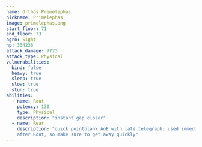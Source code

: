 ```yaml
---
name: Orthos Primelephas
nickname: Primelephas
image: primelephas.png
start_floor: 71
end_floor: 73
agro: Sight
hp: 334236
attack_damage: 7773
attack_type: Physical
vulnerabilities:
  bind: false
  heavy: true
  sleep: true
  slow: true
  stun: true
abilities:
  - name: Rout
    potency: 130
    type: Physical
    description: "instant gap closer"
  - name: Rear
    description: "quick pointblank AoE with late telegraph; used immediately
    after Rout, so make sure to get away quickly"
---
```

